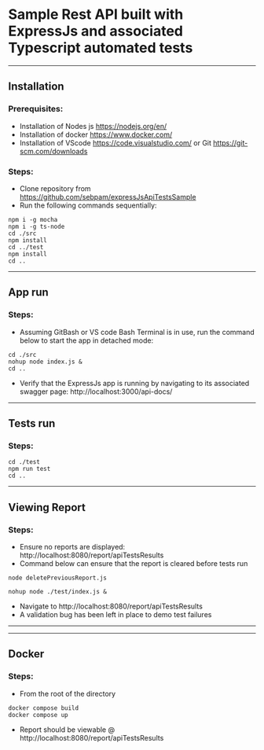 # Sample Rest API built with ExpressJs and associated Typescript automated tests


-----

## Installation
### Prerequisites:

- Installation of Nodes js https://nodejs.org/en/
- Installation of docker https://www.docker.com/
- Installation of VScode https://code.visualstudio.com/ or Git https://git-scm.com/downloads

### Steps:
- Clone repository from https://github.com/sebpam/expressJsApiTestsSample
- Run the following commands sequentially:

```
npm i -g mocha
npm i -g ts-node
cd ./src
npm install
cd ../test
npm install
cd ..
```


-----

## App run
### Steps:

- Assuming GitBash or VS code Bash Terminal is in use, run the command below to start the app in detached mode:
```
cd ./src
nohup node index.js &
cd ..
```
- Verify that the ExpressJs app is running by navigating to its associated swagger page: http://localhost:3000/api-docs/

-----

## Tests run
### Steps:

```
cd ./test
npm run test
cd ..
```

-----
## Viewing Report
### Steps:

- Ensure no reports are displayed: http://localhost:8080/report/apiTestsResults 
- Command below can ensure that the report is cleared before tests run
```
node deletePreviousReport.js
```

```
nohup node ./test/index.js &
```
- Navigate to http://localhost:8080/report/apiTestsResults
- A validation bug has been left in place to demo test failures


-----
-----

## Docker
### Steps:

- From the root of the directory 

```
docker compose build
docker compose up
```

- Report should be viewable @ http://localhost:8080/report/apiTestsResults